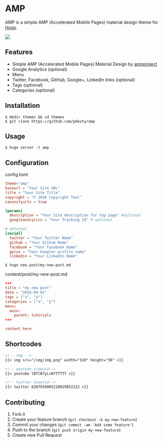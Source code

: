 # AMP

AMP is a simple AMP (Accelerated Mobile Pages) material design theme for [Hugo](http://gohugo.io/).

![](https://github.com/pdevty/amp/blob/master/images/tn.png)

## Features

- Simple AMP (Accelerated Mobile Pages) Material Design by [ampproject](https://www.ampproject.org/)
- Google Analytics (optional)
- Menu
- Twitter, Facebook, GitHub, Google+, LinkedIn links (optional)
- Tags (optional)
- Categories (optional)

## Installation

```shell
$ mkdir themes && cd themes
$ git clone https://github.com/pdevty/amp
```

## Usage

```shell
$ hugo server -t amp 
```

## Configuration

config.toml

```toml
theme="amp"
baseurl = "Your Site URL"
title = "Your Site Title"
copyright = "© 2016 Copyright Text"
canonifyurls = true

[params]
  description = "Your Site description for top page" #optional
  googleanalytics = "Your Tracking Id" # optional

# optional
[social]
  twitter = "Your Twitter Name"
  github = "Your Github Name"
  facebook = "Your facebook Name"
  gplus = "Your Google+ profile name"
  linkedin = "Your LinkedIn Name"
```

```shell
$ hugo new post/my-new-post.md
```

content/post/my-new-post.md

```toml
+++
title = "my new post"
date = "2016-09-01"
tags = ["x", "y"]
categories = ["x", "y"]
menu:
  main:
    parent: tutorials
+++

content here
```

## Shortcodes

```md
<!-- img -->
{{< img src="/img/img.png" width="320" height="50" >}}

<!-- youtube videoid-->
{{< youtube lBTCB7yLs8YTTTTT >}}

<!-- twitter tweetid-->
{{< twitter 6387934905210019852222 >}}
```

## Contributing

1. Fork it
2. Create your feature branch (`git checkout -b my-new-feature`)
3. Commit your changes (`git commit -am 'Add some feature'`)
4. Push to the branch (`git push origin my-new-feature`)
5. Create new Pull Request
